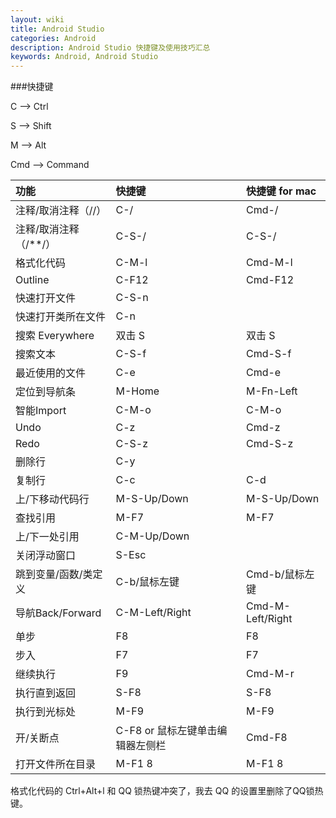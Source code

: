 ```yaml
---
layout: wiki
title: Android Studio
categories: Android
description: Android Studio 快捷键及使用技巧汇总
keywords: Android, Android Studio
---
```


###快捷键

C --> Ctrl

S --> Shift

M --> Alt

Cmd --> Command

|功能|快捷键|快捷键 for mac|
|:---|:---|:---|
|注释/取消注释（//）|C-/|Cmd-/|
|注释/取消注释（/\*\*/）|C-S-/|C-S-/|
|格式化代码|C-M-l|Cmd-M-l|
|Outline|C-F12|Cmd-F12|
|快速打开文件|C-S-n||
|快速打开类所在文件|C-n||
|搜索 Everywhere|双击 S|双击 S|
|搜索文本|C-S-f|Cmd-S-f|
|最近使用的文件|C-e|Cmd-e|
|定位到导航条|M-Home|M-Fn-Left|
|智能Import|C-M-o|C-M-o|
|Undo|C-z|Cmd-z|
|Redo|C-S-z|Cmd-S-z|
|删除行|C-y||
|复制行|C-c|C-d|
|上/下移动代码行|M-S-Up/Down|M-S-Up/Down|
|查找引用|M-F7|M-F7|
|上/下一处引用|C-M-Up/Down||
|关闭浮动窗口|S-Esc||
|跳到变量/函数/类定义|C-b/鼠标左键|Cmd-b/鼠标左键|
|导航Back/Forward|C-M-Left/Right|Cmd-M-Left/Right|
|单步|F8|F8|
|步入|F7|F7|
|继续执行|F9|Cmd-M-r|
|执行直到返回|S-F8|S-F8|
|执行到光标处|M-F9|M-F9|
|开/关断点|C-F8 or 鼠标左键单击编辑器左侧栏|Cmd-F8|
|打开文件所在目录|M-F1 8|M-F1 8|

格式化代码的 Ctrl+Alt+l 和 QQ 锁热键冲突了，我去 QQ 的设置里删除了QQ锁热键。

